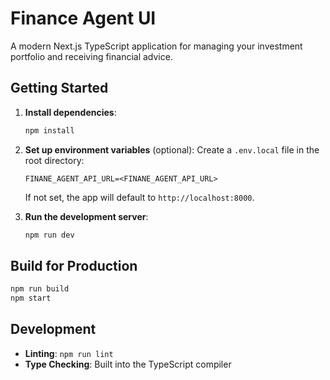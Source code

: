 # Finance Agent UI

A modern Next.js TypeScript application for managing your investment portfolio and receiving financial advice.


## Getting Started

1. **Install dependencies**:
   ```bash
   npm install
   ```

2. **Set up environment variables** (optional):
   Create a `.env.local` file in the root directory:
   ```
   FINANE_AGENT_API_URL=<FINANE_AGENT_API_URL>
   ```
   
   If not set, the app will default to `http://localhost:8000`.

3. **Run the development server**:
   ```bash
   npm run dev
   ```


## Build for Production

```bash
npm run build
npm start
```

## Development

- **Linting**: `npm run lint`
- **Type Checking**: Built into the TypeScript compiler
